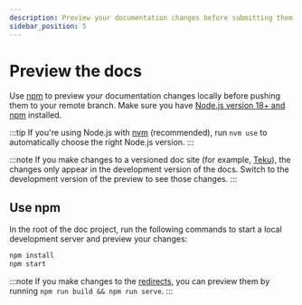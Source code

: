 ```yaml
---
description: Preview your documentation changes before submitting them.
sidebar_position: 5
---
```


# Preview the docs

Use [npm](#npm) to preview your documentation changes locally before pushing them to your remote branch.
Make sure you have [Node.js version 18+ and npm](https://docs.npmjs.com/downloading-and-installing-node-js-and-npm)
installed.

:::tip
If you're using Node.js with [nvm](https://github.com/nvm-sh/nvm/blob/master/README.md)
(recommended), run `nvm use` to automatically choose the right Node.js version.
:::

:::note
If you make changes to a versioned doc site (for example, [Teku](https://docs.teku.consensys.net/)),
the changes only appear in the development version of the docs.
Switch to the development version of the preview to see those changes.
:::

## Use npm

In the root of the doc project, run the following commands to start a local development server and preview
your changes:

```bash
npm install
npm start
```

:::note
If you make changes to the [redirects](../create/configure-docusaurus.md#redirects), you can preview them by
running `npm run build && npm run serve`.
:::
